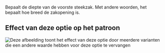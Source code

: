 Bepaalt de diepte van de voorste steekzak. Met andere woorden, het bepaalt hoe breed de zakopening is.

## Effect van deze optie op het patroon

![Deze afbeelding toont het effect van deze optie door meerdere varianten die een andere waarde hebben voor deze optie te vervangen](charlie_frontpocketslantdepth_sample.svg "Effect van deze optie op het patroon")
